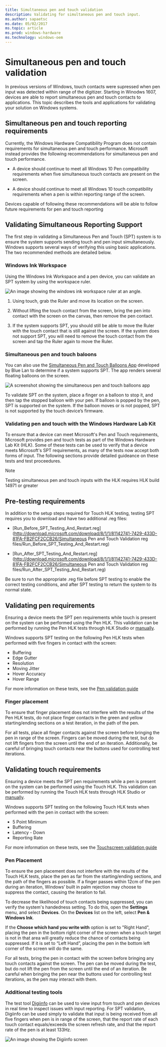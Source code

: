 ```yaml
---
title: Simultaneous pen and touch validation
description: Validating for simultaneous pen and touch input.
ms.author: sapaetsc
ms.date: 05/02/2017
ms.topic: article
ms.prod: windows-hardware
ms.technology: windows-oem
---
```


# Simultaneous pen and touch validation

In previous versions of Windows, touch contacts were supressed when pen input was detected within range of the digitizer. Starting in Winodws 1607, devices are able to report simultaneous pen and touch contacts to applications. This topic describes the tools and applications for validating your solution on Windows systems. 

## Simultaneous pen and touch reporting requirements 

Currently, the Windows Hardware Compatibility Program does not contain requirements for simultaneous pen and touch performance. Microsoft instead provides the following recommendations for simultaneous pen and touch performance.

* A device should continue to meet all Windows 10 Pen compatibility requirements when five simultaneous touch contacts are present on the screen.

* A device should continue to meet all Windows 10 touch compatibility requirements when a pen is within reporting range of the screen.

Devices capable of following these recommendations will be able to follow future requirements for pen and touch reporting

## Validating Simultaneous Reporting Support

The first step in validating a Simultaneous Pen and Touch (SPT) system is to ensure the system supports sending touch and pen input simultaneously. Windows supports several ways of verifying this using basic applications. The two recommended methods are detailed below.

### Windows Ink Workspace

Using the Windows Ink Workspace and a pen device, you can validate an SPT system by using the workspace ruler.  

![An image showing the windows ink workspace ruler at an angle.](../images/windows-ink-ruler.png)

1. Using touch, grab the Ruler and move its location on the screen. 

2. Without lifting the touch contact from the screen, bring the pen into contact with the screen on the canvas, then remove the pen contact. 

3. If the system supports SPT, you should still be able to move the Ruler with the touch contact that is still against the screen. If the system does not support SPT, you will need to remove the touch contact from the screen and tap the Ruler again to move the Ruler.

### Simultaneous pen and touch baloons

You can also use the [Simultaneous Pen and Touch Balloons App](https://www.microsoft.com/store/apps/9nblggh40gjd) developed by Blue Lan to determine if a system supports SPT. The app renders several floating balloons on the screen.

![A screenshot showing the simultaneous pen and touch balloons app](../images/pen-and-touch-balloons.jpg)

To validate SPT on the system, place a finger on a balloon to stop it, and then tap the stopped balloon with your pen. If balloon is popped by the pen, SPT is supported on the system. If the balloon moves or is not popped, SPT is not supported by the touch device’s firmware.

### Validating pen and touch with the Windows Hardware Lab Kit

To ensure that a device can meet Microsoft's Pen and Touch requirements, Microsoft provides pen and touch tests as part of the Windows Hardware Lab Kit (HLK). Some of these tests can be used to verify that a device meets Microsoft's SPT requirements, as many of the tests now accept both forms of input. The following sections provide detailed guideance on these tests and test proceedures.

> [!NOTE]
> Testing simultaneous pen and touch inputs with the HLK requires HLK build 14971 or greater

## Pre-testing requirements 

In addition to the setup steps required for Touch HLK testing, testing SPT requires you to download and have two additional .reg files:
* [Run_Before_SPT_Testing_And_Restart.reg](http://download.microsoft.com/download/8/1/1/81142741-7429-433D-81FA-FB2FCF2CCB26/Simultaneous Pen and Touch Validation reg files/Run_Before_SPT_Testing_And_Restart.reg)

* [Run_After_SPT_Testing_And_Restart.reg](http://download.microsoft.com/download/8/1/1/81142741-7429-433D-81FA-FB2FCF2CCB26/Simultaneous Pen and Touch Validation reg files/Run_After_SPT_Testing_And_Restart.reg)

Be sure to run the appropriate .reg file before SPT testing to enable the correct testing conditions, and after SPT testing to return the system to its normal state.

## Validating pen requirements

Ensuring a device meets the SPT pen requirements while touch is present on the system can be performed using the Pen HLK. This validation can be performed by running the Pen HLK tests through HLK Studio or [manually](https://docs.microsoft.com/windows-hardware/design/component-guidelines/appendix).

Windows supports SPT testing on the following Pen HLK tests when performed with five fingers in contact with the screen:

* Buffering
* Edge Gutter
* Resolution
* Moving Jitter
* Hover Accuracy
* Hover Range

For more information on these tests, see the [Pen validation guide](https://docs.microsoft.com/windows-hardware/design/component-guidelines/pen-validation-guide)

### Finger placement 

To ensure that finger placement does not interfere with the results of the Pen HLK tests, do not place finger contacts in the green and yellow starting/ending sections on a test iteration, in the path of the pen. 

For all tests, place all finger contacts against the screen before bringing the pen in range of the screen. Fingers can be moved during the test, but do not lift fingers from the screen until the end of an iteration. Additionally, be careful of bringing touch contacts near the buttons used for controlling test iterations.

## Validating touch requirements

Ensuring a device meets the SPT pen requirements while a pen is present on the system can be performed using the Touch HLK. This validation can be performed by running the Touch HLK tests through HLK Studio or [manually](https://docs.microsoft.com/windows-hardware/design/component-guidelines/appendix).

Windows supports SPT testing on the following Touch HLK tests when performed with the pen in contact with the screen:

* 5 Point Minimum
* Buffering
* Latency - Down
* Reporting Rate

For more information on these tests, see the [Touchscreen validation guide](https://msdn.microsoft.com/library/windows/hardware/mt604231)

### Pen Placement

To ensure the pen placement does not interfere with the results of the Touch HLK tests, place the pen as far from the starting/ending sections,  and the path of the fingers as possible. If a finger passes within 12cm of the pen during an iteration, Windows’ built in palm rejection may choose to suppress the contact, causing the iteration to fail. 

To decrease the likelihood of touch contacts being suppressed, you can verify the system's handedness setting. To do this, open the **Settings** menu, and select **Devices**. On the **Devices** list on the left, select **Pen & Windows Ink**. 

If the **Choose which hand you write with** option is set to "Right Hand", placing the pen in the bottom right corner of the screen when a touch target is not in that area will greatly reduce the chance of contacts being suppressed. If it is set to “Left Hand”, placing the pen in the bottom left corner of the screen will do the same. 

For all tests, bring the pen in contact with the screen before bringing any touch contacts against the screen. The pen can be moved during the test, but do not lift the pen from the screen until the end of an iteration. Be careful when bringing the pen near the buttons used for controlling test iterations, as the pen may interact with them.

### Additional testing tools

The test tool [Digiinfo](http://connect.microsoft.com/site1304/Downloads/DownloadDetails.aspx?DownloadID=62352) can be used to view input from touch and pen devices in real time to inspect issues with input reporting. For SPT validation, Digiinfo can be used simply to validate that input is being received from all five fingers when pen is in range of the screen, that the report rate of each touch contact equals/exceeds the screen refresh rate, and that the report rate of the pen is at least 133Hz. 

![An image showing the Digiinfo screen](../images/digiinfo.png)